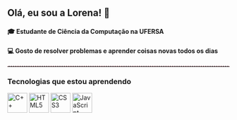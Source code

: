 <!-- Banner opcional -->
## Olá, eu sou a Lorena! 🌸
####  🎓 Estudante de <b>Ciência da Computação</b> na <b>UFERSA</b><br>
####  💻 Gosto de resolver problemas e aprender coisas novas todos os dias 

<hr style="border: none; border-top: 1px dashed #ffb6c1; margin: 20px 0;">

### Tecnologias que estou aprendendo

<p align="top">
  <!-- Linguagens -->
  <img src="https://cdn.jsdelivr.net/gh/devicons/devicon/icons/cplusplus/cplusplus-original.svg" width="45" height="45" alt="C++"/>
  <img src="https://cdn.jsdelivr.net/gh/devicons/devicon/icons/html5/html5-original.svg" width="45" height="45" alt="HTML5"/>
  <img src="https://cdn.jsdelivr.net/gh/devicons/devicon/icons/css3/css3-original.svg" width="45" height="45" alt="CSS3"/>
  <img src="https://cdn.jsdelivr.net/gh/devicons/devicon/icons/javascript/javascript-original.svg" width="45" height="45" alt="JavaScript"/>
</p>
